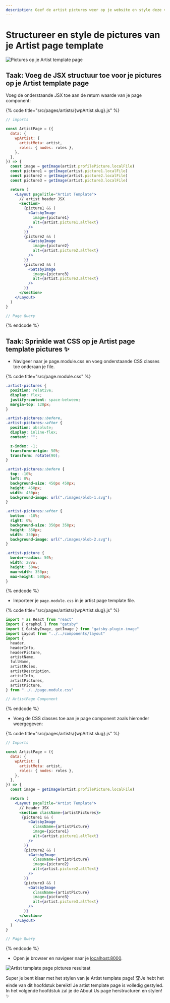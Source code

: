 ```yaml
---
description: Geef de artist pictures weer op je website en style deze volgens het ontwerp!
---
```


# Structureer en style de pictures van je Artist page template

![Pictures op je Artist template page](<../../.gitbook/assets/image (114) (1).png>)

## Taak: Voeg de JSX structuur toe voor je pictures op je Artist template page

Voeg de onderstaande JSX toe aan de return waarde van je page component:

{% code title="src/pages/artists/{wpArtist.slug}.js" %}
```jsx
// imports

const ArtistPage = ({
  data: {
    wpArtist: {
      artistMeta: artist,
      roles: { nodes: roles },
    },
  },
}) => {
  const image = getImage(artist.profilePicture.localFile)
  const picture1 = getImage(artist.picture1.localFile)
  const picture2 = getImage(artist.picture2.localFile)
  const picture3 = getImage(artist.picture3.localFile)

  return (
    <Layout pageTitle="Artist Template">
      // artist header JSX
      <section>
        {picture1 && (
          <GatsbyImage
            image={picture1}
            alt={artist.picture1.altText}
          />
        )}
        {picture2 && (
          <GatsbyImage
            image={picture2}
            alt={artist.picture2.altText}
          />
        )}
        {picture3 && (
          <GatsbyImage
            image={picture3}
            alt={artist.picture3.altText}
          />
        )}
      </section>
    </Layout>
  )
}

// Page Query
```
{% endcode %}

## Taak: Sprinkle wat CSS op je Artist page template pictures  ✨

* Navigeer naar je page.module.css en voeg onderstaande CSS classes toe onderaan je file.

{% code title="src/page.module.css" %}
```css
.artist-pictures {
  position: relative;
  display: flex;
  justify-content: space-between;
  margin-top: 120px;
}

.artist-pictures::before,
.artist-pictures::after {
  position: absolute;
  display: inline-flex;
  content: "";

  z-index: -1;
  transform-origin: 50%;
  transform: rotate(90);
}

.artist-pictures::before {
  top: -10%;
  left: 0%;
  background-size: 450px 450px;
  height: 450px;
  width: 450px;
  background-image: url("./images/blob-1.svg");
}

.artist-pictures::after {
  bottom: -10%;
  right: 0%;
  background-size: 350px 350px;
  height: 350px;
  width: 350px;
  background-image: url("./images/blob-2.svg");
}

.artist-picture {
  border-radius: 50%;
  width: 28vw;
  height: 50vw;
  max-width: 350px;
  max-height: 500px;
}
```
{% endcode %}

* Importeer je `page.module.css` in je artist page template file.&#x20;

{% code title="src/pages/artists/{wpArtist.slug}.js" %}
```jsx
import * as React from "react"
import { graphql } from "gatsby"
import { GatsbyImage, getImage } from "gatsby-plugin-image"
import Layout from "../../components/layout"
import {
  header,
  headerInfo,
  headerPicture,
  artistName,
  fullName,
  artistRoles,
  artistDescription,
  artistInfo,
  artistPictures,
  artistPicture,
} from "../../page.module.css"

// ArtistPage Component
```
{% endcode %}

* Voeg de CSS classes toe aan je page component zoals hieronder weergegeven:

{% code title="src/pages/artists/{wpArtist.slug}.js" %}
```jsx
// Imports

const ArtistPage = ({
  data: {
    wpArtist: {
      artistMeta: artist,
      roles: { nodes: roles },
    },
  },
}) => {
  const image = getImage(artist.profilePicture.localFile)

  return (
    <Layout pageTitle="Artist Template">
      // Header JSX
      <section className={artistPictures}>
       {picture1 && (
          <GatsbyImage
            className={artistPicture}
            image={picture1}
            alt={artist.picture1.altText}
          />
        )}
        {picture2 && (
          <GatsbyImage
            className={artistPicture}
            image={picture2}
            alt={artist.picture2.altText}
          />
        )}
        {picture3 && (
          <GatsbyImage
            className={artistPicture}
            image={picture3}
            alt={artist.picture3.altText}
          />
        )}
      </section>
    </Layout>
  )
}

// Page Query
```
{% endcode %}

* Open je browser en navigeer naar je [localhost:8000](http://localhost:8000).

![Artist template page pictures resultaat](<../../.gitbook/assets/image (114).png>)

Super je bent klaar met het stylen van je Artist template page! 🏆Je hebt het einde van dit hoofdstuk bereikt! Je artist template page is volledig gestyled. In het volgende hoofdstuk zal je de About Us page herstructuren en stylen! ✨
